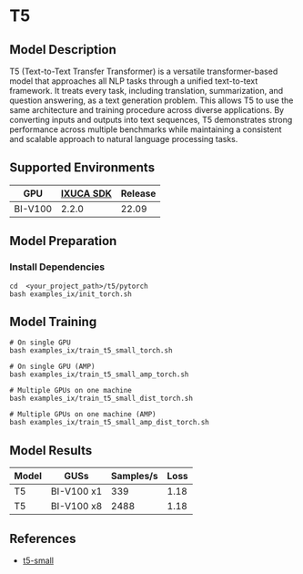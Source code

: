 # T5

## Model Description

T5 (Text-to-Text Transfer Transformer) is a versatile transformer-based model that approaches all NLP tasks through a
unified text-to-text framework. It treats every task, including translation, summarization, and question answering, as a
text generation problem. This allows T5 to use the same architecture and training procedure across diverse applications.
By converting inputs and outputs into text sequences, T5 demonstrates strong performance across multiple benchmarks
while maintaining a consistent and scalable approach to natural language processing tasks.

## Supported Environments

| GPU    | [IXUCA SDK](https://gitee.com/deep-spark/deepspark#%E5%A4%A9%E6%95%B0%E6%99%BA%E7%AE%97%E8%BD%AF%E4%BB%B6%E6%A0%88-ixuca) | Release |
|--------|-----------|---------|
| BI-V100 | 2.2.0     |  22.09  |

## Model Preparation

### Install Dependencies

``` shell
cd  <your_project_path>/t5/pytorch
bash examples_ix/init_torch.sh
```

## Model Training

``` shell
# On single GPU
bash examples_ix/train_t5_small_torch.sh

# On single GPU (AMP)
bash examples_ix/train_t5_small_amp_torch.sh

# Multiple GPUs on one machine
bash examples_ix/train_t5_small_dist_torch.sh

# Multiple GPUs on one machine (AMP)
bash examples_ix/train_t5_small_amp_dist_torch.sh
```

## Model Results

| Model | GUSs       | Samples/s | Loss |
|-------|------------|-----------|------|
| T5    | BI-V100 x1 | 339       | 1.18 |
| T5    | BI-V100 x8 | 2488      | 1.18 |

## References

- [t5-small](https://huggingface.co/google-t5/t5-small)
